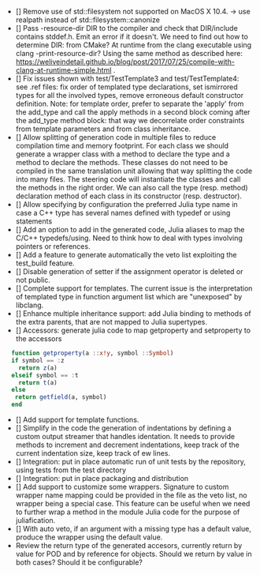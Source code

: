    - [] Remove use of std::filesystem not supported on MacOS X 10.4. → use realpath instead of std::filesystem::canonize
   - [] Pass -resource-dir DIR to the compiler and check that DIR/include contains stddef.h. Emit an error if it doesn't. We need to find out how to determine DIR: from CMake? At runtime from the clang executable using clang -print-resource-dir? Using the same method as described here: https://weliveindetail.github.io/blog/post/2017/07/25/compile-with-clang-at-runtime-simple.html .
   - [] Fix issues shown with test/TestTemplate3 and test/TestTemplate4: see .ref files: fix order of templated type declarations, set ismirrored types for all the involved types, remove erroneous default constructor definition. Note: for template order, prefer to separate the 'apply' from the add_type and call the apply methods in a second block coming after the add_type method block: that way we decorrelate order constraints from template parameters and from class inheritance. 
   - [] Allow splitting of generation code in multiple files to reduce compilation time and memory footprint. For each class we should generate a wrapper class with a method to declare the type and a method to declare the methods. These classes do not need to be compiled in the same translation unit allowing that way splitting the code into many files. The steering code will instantiate the classes and call the methods in the right order. We can also call the type (resp. method) declaration method of each class in its constructor (resp. destructor).
   - [] Allow specifying by configuration the preferred Julia type name in case a C++ type has several names defined with typedef or using statements
   - [] Add an option to add in the generated code, Julia aliases to map the C/C++ typedefs/using. Need to think how to deal with types involving pointers or references.
   - [] Add a feature to generate automatically the veto list exploiting the test_build feature.
   - [] Disable generation of setter if the assignment operator is deleted or not public.
   - [] Complete support for templates. The current issue is the interpretation of templated type in function argument list which are "unexposed" by libclang.
   - [] Enhance multiple inheritance support: add Julia binding to methods of the extra parents, that are not mapped to Julia supertypes.
   - [] Accessors: generate julia code to map getproperty and setproperty to the accessors
```julia
  function getproperty(a ::x!y, symbol ::Symbol)
  if symbol == :z
    return z(a)
  elseif symbol == :t
    return t(a)
  else
   return getfield(a, symbol)
  end
  ```
   - [] Add support for template functions.
   - [] Simplify in the code the generation of indentations by defining a custom output streamer that handles identation. It needs to provide methods to increment and decrement indentations, keep track of the current indentation size, keep track of ew lines.
   - [] Integration: put in place automatic run of unit tests by the repository, using tests from the test directory
   - [] Integration: put in place packaging and distribution
   - [] Add support to customize some wrappers. Signature to custom wrapper name mapping could be provided in the file as the veto list, no wrapper being a special case. This feature can be useful when we need to further wrap a method in the module Julia code for the purpose of juliafication. 
   - [] With auto veto, if an argument with a missing type has a default value, produce the wrapper using the default value.  
   - Review the return type of the generated accesors, currently return by value for POD and by reference for objects. Should we return by value in both cases? Should it be configurable?
